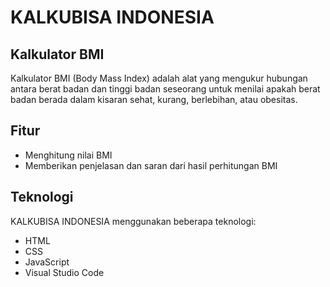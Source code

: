 # KALKUBISA INDONESIA
## Kalkulator BMI

Kalkulator BMI (Body Mass Index) adalah alat yang mengukur hubungan antara berat badan dan tinggi badan seseorang untuk menilai apakah berat badan berada dalam kisaran sehat, kurang, berlebihan, atau obesitas.

## Fitur

- Menghitung nilai BMI
- Memberikan penjelasan dan saran dari hasil perhitungan BMI

## Teknologi

KALKUBISA INDONESIA menggunakan beberapa teknologi:

- HTML
- CSS
- JavaScript
- Visual Studio Code
